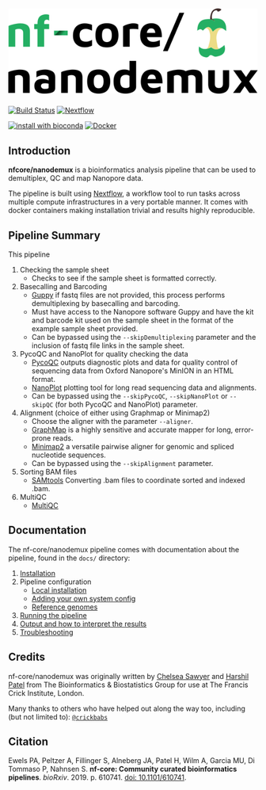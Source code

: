 # ![nfcore/nanodemux](docs/images/nfcore-nanodemux_logo.png)

[![Build Status](https://travis-ci.com/nf-core/nanodemux.svg?branch=master)](https://travis-ci.com/nf-core/nanodemux)
[![Nextflow](https://img.shields.io/badge/nextflow-%E2%89%A50.32.0-brightgreen.svg)](https://www.nextflow.io/)

[![install with bioconda](https://img.shields.io/badge/install%20with-bioconda-brightgreen.svg)](http://bioconda.github.io/)
[![Docker](https://img.shields.io/docker/automated/nfcore/nanodemux.svg)](https://hub.docker.com/r/nfcore/nanodemux)

## Introduction

**nfcore/nanodemux** is a bioinformatics analysis pipeline that can be used to demultiplex, QC and map Nanopore data.

The pipeline is built using [Nextflow](https://www.nextflow.io), a workflow tool to run tasks across multiple compute infrastructures in a very portable manner. It comes with docker containers making installation trivial and results highly reproducible.

<!-- TODO nf-core: Add a brief overview of what the pipeline does and how it works -->
## Pipeline Summary
This pipeline
1. Checking the sample sheet
    * Checks to see if the sample sheet is formatted correctly.
2. Basecalling and Barcoding 
    * [Guppy](https://nanoporetech.com/nanopore-sequencing-data-analysis) if fastq files are not provided, this process performs demultiplexing by basecalling and barcoding.
    * Must have access to the Nanopore software Guppy and have the kit and barcode kit used on the sample sheet in the format of the example sample sheet provided.
    * Can be bypassed using the `--skipDemultiplexing` parameter and the inclusion of fastq file links in the sample sheet.
3. PycoQC and NanoPlot for quality checking the data
    * [PycoQC](https://github.com/a-slide/pycoQC) outputs diagnostic plots and data for quality control of sequencing data from Oxford Nanopore's MinION in an HTML format.
    * [NanoPlot](https://github.com/wdecoster/NanoPlot) plotting tool for long read sequencing data and alignments.
    * Can be bypassed using the `--skipPycoQC`, `--skipNanoPlot` or `--skipQC` (for both PycoQC and NanoPlot) parameter.
4. Alignment (choice of either using Graphmap or Minimap2)
    * Choose the aligner with the parameter `--aligner`.
	* [GraphMap](https://github.com/isovic/graphmap) is a highly sensitive and accurate mapper for long, error-prone reads.
    * [Minimap2](https://github.com/lh3/minimap2) a versatile pairwise aligner for genomic and spliced nucleotide sequences.
    * Can be bypassed using the `--skipAlignment` parameter.
5. Sorting BAM files
	* [SAMtools](http://www.htslib.org/doc/samtools.html) Converting .bam files to coordinate sorted and indexed .bam.
6. MultiQC
    * [MultiQC](https://multiqc.info/docs/)  


## Documentation
The nf-core/nanodemux pipeline comes with documentation about the pipeline, found in the `docs/` directory:

1. [Installation](https://nf-co.re/usage/installation)
2. Pipeline configuration
    * [Local installation](https://nf-co.re/usage/local_installation)
    * [Adding your own system config](https://nf-co.re/usage/adding_own_config)
    * [Reference genomes](https://nf-co.re/usage/reference_genomes)
3. [Running the pipeline](docs/usage.md)
4. [Output and how to interpret the results](docs/output.md)
5. [Troubleshooting](https://nf-co.re/usage/troubleshooting)

## Credits
nf-core/nanodemux was originally written by [Chelsea Sawyer](https://github.com/csawye01) and [Harshil Patel](https://github.com/drpatelh) from The Bioinformatics & Biostatistics Group for use at The Francis Crick Institute, London.

Many thanks to others who have helped out along the way too, including (but not limited to):  [`@crickbabs`](https://github.com/crickbabs)

## Citation

<!-- TODO nf-core: Add citation for pipeline after first release. Uncomment lines below and update Zenodo doi. -->
<!-- If you use  {{ cookiecutter.name }} for your analysis, please cite it using the following doi: [10.5281/zenodo.XXXXXX](https://doi.org/10.5281/zenodo.XXXXXX) -->

Ewels PA, Peltzer A, Fillinger S, Alneberg JA, Patel H, Wilm A, Garcia MU, Di Tommaso P, Nahnsen S. **nf-core: Community curated bioinformatics pipelines**. *bioRxiv*. 2019. p. 610741. [doi: 10.1101/610741](https://www.biorxiv.org/content/10.1101/610741v1).
